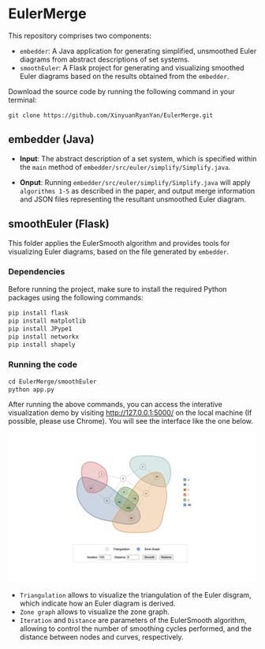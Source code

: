 # EulerMerge


This repository comprises two components:

- `embedder`: A Java application for generating simplified, unsmoothed Euler diagrams from abstract descriptions of set systems.
- `smoothEuler`: A Flask project for generating and visualizing smoothed Euler diagrams based on the results obtained from the `embedder`.


Download the source code by running the following command in your terminal:

```
git clone https://github.com/XinyuanRyanYan/EulerMerge.git
```


## embedder (Java)

* **Input**: The abstract description of a set system, which is specified within the `main` method of `embedder/src/euler/simplify/Simplify.java`.

* **Onput**: Running `embedder/src/euler/simplify/Simplify.java` will apply `algorithms 1-5` as described in the paper, and output merge information and JSON files representing the resultant unsmoothed Euler diagram.

## smoothEuler (Flask)
This folder applies the EulerSmooth algorithm and provides tools for visualizing Euler diagrams, based on the file generated by `embedder`.

### Dependencies
Before running the project, make sure to install the required Python packages using the following commands:

```
pip install flask
pip install matplotlib
pip install JPype1
pip install networkx
pip install shapely
```

### Running the code
```
cd EulerMerge/smoothEuler
python app.py
```
After running the above commands, you can access the interative visualization demo by visiting http://127.0.0.1:5000/ on the local machine (If possible, please use Chrome). You will see the interface like the one below.

![interface](./smoothEuler/Interface.png)


* `Triangulation` allows to visualize the triangulation of the Euler disgram, which indicate how an Euler diagram is derived.
* `Zone graph` allows to visualize the zone graph.
* `Iteration` and `Distance` are parameters of the EulerSmooth algorithm, allowing to control the number of smoothing cycles performed, and the distance between nodes and curves, respectively.
